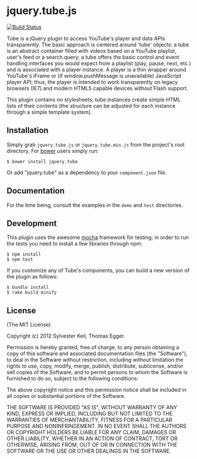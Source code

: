 jquery.tube.js
==============

[![Build Status](https://secure.travis-ci.org/inukshuk/jquery.tube.js.png)](http://travis-ci.org/inukshuk/jquery.tube.js)

Tube is a jQuery plugin to access YouTube's player and data APIs
transparently. The basic approach is centered around 'tube' objects: a
tube is an abstract container filled with videos based on a YouTube
playlist, user's feed or a search query; a tube offers the basic control and
event handling interfaces you would expect from a playlist (play, pause, next,
etc.) and is associated with a player instance. A player is a thin wrapper
around YouTube's iFrame or (if window.pushMessage is unavailable) JavaScript
player API; thus, the player is intended to work transparently on legacy
browsers (IE7) and modern HTML5 capable devices without Flash support.

This plugin contains no stylesheets; tube instances create simple HTML
lists of their contents (the structure can be adjusted for each instance
through a simple template system).

Installation
------------
Simply grab `jquery.tube.js` or `jquery.tube.min.js` from the project's
root directory. For [bower](http://twitter.github.com/bower/) users simply
run:

    $ bower install jquery.tube

Or add "jquery.tube" as a dependency to your `component.json` file.

Documentation
-------------
For the time being, consult the examples in the `demo` and `test`
directories.


Development
-----------
This plugin uses the awesome [mocha](https://github.com/visionmedia/mocha)
framework for testing; in order to run the tests you need to install a
few libraries through npm:

    $ npm install
    $ npm test

If you customize any of Tube's components, you can build a new version of
the plugin as follows:

    $ bundle install
    $ rake build minify

License
-------
(The MIT License)

Copyright (c) 2012 Sylvester Keil, Thomas Egger.

Permission is hereby granted, free of charge, to any person obtaining a copy
of this software and associated documentation files (the "Software"), to deal
in the Software without restriction, including without limitation the rights
to use, copy, modify, merge, publish, distribute, sublicense, and/or sell
copies of the Software, and to permit persons to whom the Software is
furnished to do so, subject to the following conditions:

The above copyright notice and this permission notice shall be included in all
copies or substantial portions of the Software.

THE SOFTWARE IS PROVIDED "AS IS", WITHOUT WARRANTY OF ANY KIND, EXPRESS OR
IMPLIED, INCLUDING BUT NOT LIMITED TO THE WARRANTIES OF MERCHANTABILITY,
FITNESS FOR A PARTICULAR PURPOSE AND NONINFRINGEMENT. IN NO EVENT SHALL THE
AUTHORS OR COPYRIGHT HOLDERS BE LIABLE FOR ANY CLAIM, DAMAGES OR OTHER
LIABILITY, WHETHER IN AN ACTION OF CONTRACT, TORT OR OTHERWISE, ARISING FROM,
OUT OF OR IN CONNECTION WITH THE SOFTWARE OR THE USE OR OTHER DEALINGS IN THE
SOFTWARE.
